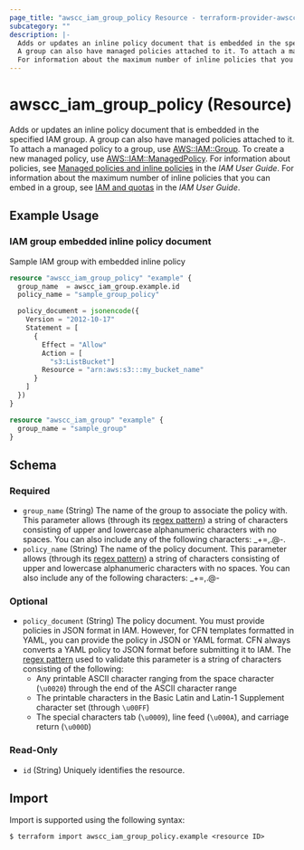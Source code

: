 ```yaml
---
page_title: "awscc_iam_group_policy Resource - terraform-provider-awscc"
subcategory: ""
description: |-
  Adds or updates an inline policy document that is embedded in the specified IAM group.
  A group can also have managed policies attached to it. To attach a managed policy to a group, use AWS::IAM::Group https://docs.aws.amazon.com/AWSCloudFormation/latest/UserGuide/aws-properties-iam-group.html. To create a new managed policy, use AWS::IAM::ManagedPolicy https://docs.aws.amazon.com/AWSCloudFormation/latest/UserGuide/aws-resource-iam-managedpolicy.html. For information about policies, see Managed policies and inline policies https://docs.aws.amazon.com/IAM/latest/UserGuide/policies-managed-vs-inline.html in the IAM User Guide.
  For information about the maximum number of inline policies that you can embed in a group, see IAM and quotas https://docs.aws.amazon.com/IAM/latest/UserGuide/reference_iam-quotas.html in the IAM User Guide.
---
```


# awscc_iam_group_policy (Resource)

Adds or updates an inline policy document that is embedded in the specified IAM group.
 A group can also have managed policies attached to it. To attach a managed policy to a group, use [AWS::IAM::Group](https://docs.aws.amazon.com/AWSCloudFormation/latest/UserGuide/aws-properties-iam-group.html). To create a new managed policy, use [AWS::IAM::ManagedPolicy](https://docs.aws.amazon.com/AWSCloudFormation/latest/UserGuide/aws-resource-iam-managedpolicy.html). For information about policies, see [Managed policies and inline policies](https://docs.aws.amazon.com/IAM/latest/UserGuide/policies-managed-vs-inline.html) in the *IAM User Guide*.
 For information about the maximum number of inline policies that you can embed in a group, see [IAM and quotas](https://docs.aws.amazon.com/IAM/latest/UserGuide/reference_iam-quotas.html) in the *IAM User Guide*.

## Example Usage

### IAM group embedded inline policy document

Sample IAM group with embedded inline policy

```terraform
resource "awscc_iam_group_policy" "example" {
  group_name  = awscc_iam_group.example.id
  policy_name = "sample_group_policy"

  policy_document = jsonencode({
    Version = "2012-10-17"
    Statement = [
      {
        Effect = "Allow"
        Action = [
          "s3:ListBucket"]
        Resource = "arn:aws:s3:::my_bucket_name"
      }
    ]
  })
}

resource "awscc_iam_group" "example" {
  group_name = "sample_group"
}
```

<!-- schema generated by tfplugindocs -->
## Schema

### Required

- `group_name` (String) The name of the group to associate the policy with.
 This parameter allows (through its [regex pattern](https://docs.aws.amazon.com/http://wikipedia.org/wiki/regex)) a string of characters consisting of upper and lowercase alphanumeric characters with no spaces. You can also include any of the following characters: _+=,.@-.
- `policy_name` (String) The name of the policy document.
 This parameter allows (through its [regex pattern](https://docs.aws.amazon.com/http://wikipedia.org/wiki/regex)) a string of characters consisting of upper and lowercase alphanumeric characters with no spaces. You can also include any of the following characters: _+=,.@-

### Optional

- `policy_document` (String) The policy document.
 You must provide policies in JSON format in IAM. However, for CFN templates formatted in YAML, you can provide the policy in JSON or YAML format. CFN always converts a YAML policy to JSON format before submitting it to IAM.
 The [regex pattern](https://docs.aws.amazon.com/http://wikipedia.org/wiki/regex) used to validate this parameter is a string of characters consisting of the following:
  +  Any printable ASCII character ranging from the space character (``\u0020``) through the end of the ASCII character range
  +  The printable characters in the Basic Latin and Latin-1 Supplement character set (through ``\u00FF``)
  +  The special characters tab (``\u0009``), line feed (``\u000A``), and carriage return (``\u000D``)

### Read-Only

- `id` (String) Uniquely identifies the resource.

## Import

Import is supported using the following syntax:

```shell
$ terraform import awscc_iam_group_policy.example <resource ID>
```